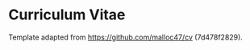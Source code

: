 Curriculum Vitae
================

Template adapted from https://github.com/malloc47/cv (7d478f2829).